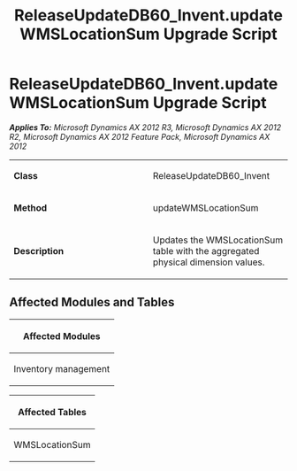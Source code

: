 ﻿---
title: ReleaseUpdateDB60_Invent.updateWMSLocationSum Upgrade Script
TOCTitle: ReleaseUpdateDB60_Invent.updateWMSLocationSum Upgrade Script
ms:assetid: 25b9115c-7f35-2bef-6a63-fbe2f2baf026
ms:mtpsurl: https://msdn.microsoft.com/en-us/library/JJ685032(v=AX.60)
ms:contentKeyID: 49707232
ms.date: 05/18/2015
mtps_version: v=AX.60
---

# ReleaseUpdateDB60\_Invent.updateWMSLocationSum Upgrade Script 


_**Applies To:** Microsoft Dynamics AX 2012 R3, Microsoft Dynamics AX 2012 R2, Microsoft Dynamics AX 2012 Feature Pack, Microsoft Dynamics AX 2012_

<table>
<colgroup>
<col style="width: 50%" />
<col style="width: 50%" />
</colgroup>
<tbody>
<tr class="odd">
<td><p><strong>Class</strong></p></td>
<td><p>ReleaseUpdateDB60_Invent</p></td>
</tr>
<tr class="even">
<td><p><strong>Method</strong></p></td>
<td><p>updateWMSLocationSum</p></td>
</tr>
<tr class="odd">
<td><p><strong>Description</strong></p></td>
<td><p>Updates the WMSLocationSum table with the aggregated physical dimension values.</p></td>
</tr>
</tbody>
</table>


## Affected Modules and Tables

<table>
<colgroup>
<col style="width: 100%" />
</colgroup>
<thead>
<tr class="header">
<th><p>Affected Modules</p></th>
</tr>
</thead>
<tbody>
<tr class="odd">
<td><p>Inventory management</p></td>
</tr>
</tbody>
</table>


<table>
<colgroup>
<col style="width: 100%" />
</colgroup>
<thead>
<tr class="header">
<th><p>Affected Tables</p></th>
</tr>
</thead>
<tbody>
<tr class="odd">
<td><p>WMSLocationSum</p></td>
</tr>
</tbody>
</table>

  


